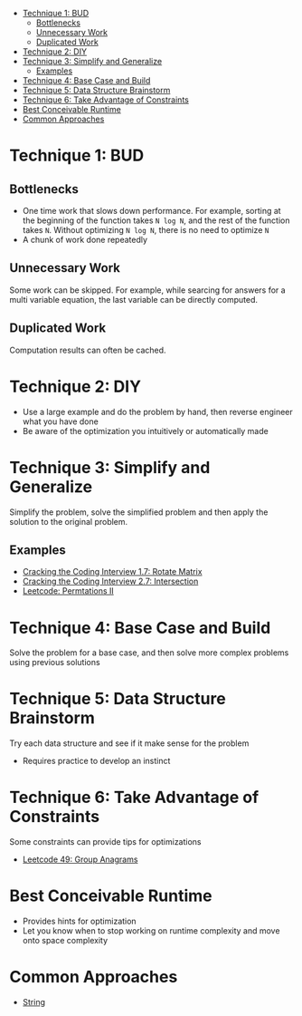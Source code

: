 - [Technique 1: BUD](#technique-1-bud)
  - [Bottlenecks](#bottlenecks)
  - [Unnecessary Work](#unnecessary-work)
  - [Duplicated Work](#duplicated-work)
- [Technique 2: DIY](#technique-2-diy)
- [Technique 3: Simplify and Generalize](#technique-3-simplify-and-generalize)
  - [Examples](#examples)
- [Technique 4: Base Case and Build](#technique-4-base-case-and-build)
- [Technique 5: Data Structure Brainstorm](#technique-5-data-structure-brainstorm)
- [Technique 6: Take Advantage of Constraints](#technique-6-take-advantage-of-constraints)
- [Best Conceivable Runtime](#best-conceivable-runtime)
- [Common Approaches](#common-approaches)

# Technique 1: BUD

## Bottlenecks

- One time work that slows down performance. For example, sorting at the
  beginning of the function takes `N log N`, and the rest of the function takes
  `N`. Without optimizing `N log N`, there is no need to optimize `N`
- A chunk of work done repeatedly

## Unnecessary Work

Some work can be skipped. For example, while searcing for answers for a multi
variable equation, the last variable can be directly computed.

## Duplicated Work

Computation results can often be cached.

# Technique 2: DIY

- Use a large example and do the problem by hand, then reverse engineer what you
  have done
- Be aware of the optimization you intuitively or automatically made

# Technique 3: Simplify and Generalize

Simplify the problem, solve the simplified problem and then apply the solution
to the original problem.

## Examples

- [Cracking the Coding Interview 1.7: Rotate Matrix](../../problems/strings-arrays/cci-s1-p7-rotate-matrix/README.md)
- [Cracking the Coding Interview 2.7: Intersection](../../problems/linked-lists/cci-s2-p7-intersection/README.md)
- [Leetcode: Permtations II](../../problems/recursion-dp/leetcode-0047-permutations-2/README.md)

# Technique 4: Base Case and Build

Solve the problem for a base case, and then solve more complex problems using
previous solutions

# Technique 5: Data Structure Brainstorm

Try each data structure and see if it make sense for the problem

- Requires practice to develop an instinct

# Technique 6: Take Advantage of Constraints

Some constraints can provide tips for optimizations

- [Leetcode 49: Group Anagrams](../../problems/sorting-searching/leetcode-0049-group-anagrams/README.md)

# Best Conceivable Runtime

- Provides hints for optimization
- Let you know when to stop working on runtime complexity and move onto space
  complexity

# Common Approaches

- [String](String.md)
